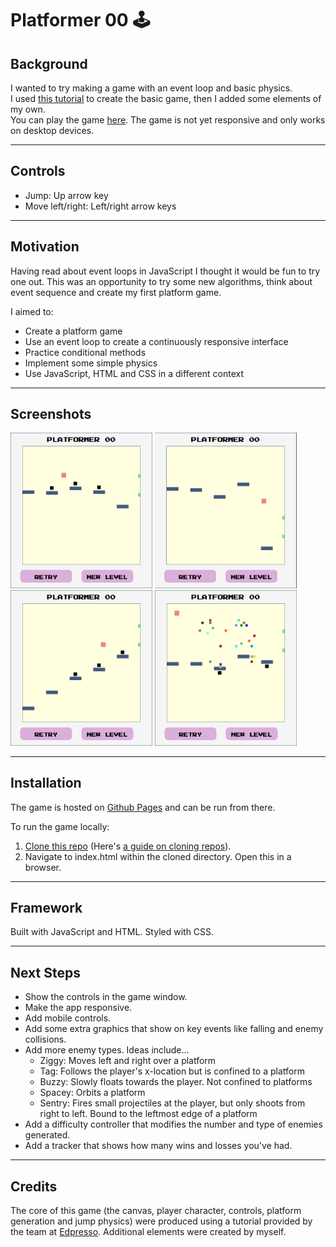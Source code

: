 # Platformer 00 🕹

## Background

I wanted to try making a game with an event loop and basic physics.  
I used [this tutorial](https://www.educative.io/edpresso/how-to-make-a-simple-platformer-using-javascript) to create the basic game, then I added some elements of my own.  
You can play the game [here](https://devarrowsmith.github.io/platformer-00/). The game is not yet responsive and only works on desktop devices.

---

## Controls
- Jump: Up arrow key
- Move left/right: Left/right arrow keys

---

## Motivation

Having read about event loops in JavaScript I thought it would be fun to try one out. This was an opportunity to try some new algorithms, think about event sequence and create my first platform game. 

I aimed to:
- Create a platform game
- Use an event loop to create a continuously responsive interface
- Practice conditional methods
- Implement some simple physics
- Use JavaScript, HTML and CSS in a different context

---

## Screenshots

<img src="readme_assets/screen1.png" width="45%"
alt="Screenshot 1 of the platform game. The player, an orange square, jumps between blue platforms dotted with obstacles. To the right of the screen is a goal area marked by two green dots. Retry and New Level buttons are positioned at the bottom of the screen."/>
<img src="readme_assets/screen2.png" width="45%"
alt="Screenshot 2 of the platform game. The player, an orange square, jumps from a high platform and is falling to a platform near the bottom of the screen."/>
<img src="readme_assets/screen3.png" width="45%"
alt="Screenshot 3 of the platform game. The player, an orange square, jumps up a staircase of platforms."/>
<img src="readme_assets/screen4.png" width="45%"
alt="Screenshot 4 of the platform game. A colorful particle explosion occurs in the middle of the game screen. This is a still of the win animation."/>


---

## Installation

The game is hosted on [Github Pages](https://devarrowsmith.github.io/platformer-00/) and can be run from there.


To run the game locally:
1. [Clone this repo](https://github.com/DevArrowsmith/platformer-00) (Here's [a guide on cloning repos](https://docs.github.com/en/enterprise/2.13/user/articles/cloning-a-repository)).
2. Navigate to index.html within the cloned directory. Open this in a browser.

---


## Framework

Built with JavaScript and HTML.
Styled with CSS.

---

## Next Steps

- Show the controls in the game window.
- Make the app responsive.
- Add mobile controls.
- Add some extra graphics that show on key events like falling and enemy collisions.
- Add more enemy types. Ideas include...
  - Ziggy: Moves left and right over a platform
  - Tag: Follows the player's x-location but is confined to a platform
  - Buzzy: Slowly floats towards the player. Not confined to platforms
  - Spacey: Orbits a platform
  - Sentry: Fires small projectiles at the player, but only shoots from right to left. Bound to the leftmost edge of a platform
- Add a difficulty controller that modifies the number and type of enemies generated.
- Add a tracker that shows how many wins and losses you've had.
---

## Credits

The core of this game (the canvas, player character, controls, platform generation and jump physics) were produced using a tutorial provided by the team at [Edpresso](https://www.educative.io/edpresso/how-to-make-a-simple-platformer-using-javascript). Additional elements were created by myself.
